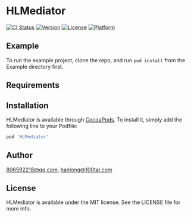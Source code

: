 # HLMediator

[![CI Status](https://img.shields.io/travis/806592218@qq.com/HLMediator.svg?style=flat)](https://travis-ci.org/806592218@qq.com/HLMediator)
[![Version](https://img.shields.io/cocoapods/v/HLMediator.svg?style=flat)](https://cocoapods.org/pods/HLMediator)
[![License](https://img.shields.io/cocoapods/l/HLMediator.svg?style=flat)](https://cocoapods.org/pods/HLMediator)
[![Platform](https://img.shields.io/cocoapods/p/HLMediator.svg?style=flat)](https://cocoapods.org/pods/HLMediator)

## Example

To run the example project, clone the repo, and run `pod install` from the Example directory first.

## Requirements

## Installation

HLMediator is available through [CocoaPods](https://cocoapods.org). To install
it, simply add the following line to your Podfile:

```ruby
pod 'HLMediator'
```

## Author

806592218@qq.com, hanlong@100tal.com

## License

HLMediator is available under the MIT license. See the LICENSE file for more info.
